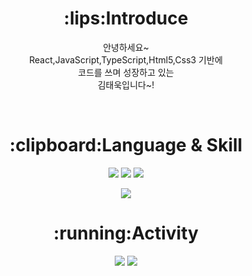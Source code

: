 <div align="center">

<h1>:lips:<b>Introduce</b></h1>
  <p>안녕하세요~<br/> React,JavaScript,TypeScript,Html5,Css3 기반에<br/> 코드를 쓰며 성장하고 있는 <br/>김태욱입니다~!</p>
  <br/>


<h1>:clipboard:<b>Language & Skill</b></h1>

<img src="https://img.shields.io/badge/React-61DAFB?style=flat-square&logo=React&logoColor=white"></img>
<img src="https://img.shields.io/badge/typescript-3178C6?style=flat-square&logo=typescript&logoColor=white"></img>
<img src="https://img.shields.io/badge/JavaScript-F7DF1E?style=flat-square&logo=JavaScript&logoColor=white"></img>
  
<img src="https://github-readme-stats.vercel.app/api/top-langs/?username=taewok&layout=compact"/>

<h1>:running:<b>Activity</b></h1>

<p>
<img src="https://github-readme-stats.vercel.app/api?username=taewok&show_icons=true&theme=radical"/>
  
<img src="http://mazassumnida.wtf/api/v2/generate_badge?boj=taewok516"/>
  
</p>

</div>
  


